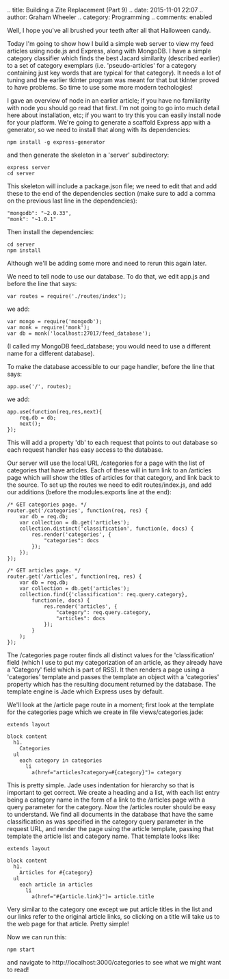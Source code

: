 .. title: Building a Zite Replacement (Part 9)
.. date: 2015-11-01 22:07
.. author: Graham Wheeler
.. category: Programming
.. comments: enabled

Well, I hope you've all brushed your teeth after all that Halloween candy.

Today I'm going to show how I build a simple web server to view my feed
articles using node.js and Express, along with MongoDB. I have a simple 
category classifier which finds the best Jacard similarity (described earlier)
to a set of category exemplars (i.e. 'pseudo-articles' for a category
containing just key words that are typical for that category). It needs a
lot of tuning and the earlier tkInter program was meant for that but tkInter 
proved to have problems. So time to use some more modern techologies!

I gave an overview of node in an earlier article; if you have no familiarity
with node you should go read that first. I'm not going to go into 
much detail here about installation, etc; if you want to try this you can 
easily install node for your platform. We're going to generate a scaffold 
Express app with a generator, so we need to install that along with its
dependencies:

    npm install -g express-generator

and then generate the skeleton in a 'server' subdirectory:

    express server
    cd server

This skeleton will include a package.json file; we need to edit that and
add these to the end of the dependencies section (make sure to add a comma
on the previous last line in the dependencies):

    "mongodb": "~2.0.33",
    "monk": "~1.0.1"

Then install the dependencies:

    cd server
    npm install

Although we'll be adding some more and need to rerun this again later.

We need to tell node to use our database. To do that, we edit app.js
and before the line that says:

    var routes = require('./routes/index');

we add:

    var mongo = require('mongodb');
    var monk = require('monk');
    var db = monk('localhost:27017/feed_database');

(I called my MongoDB feed_database; you would need to use a different name
for a different database).

To make the database accessible to our page handler, before the line that says:

    app.use('/', routes);

we add:

    app.use(function(req,res,next){
        req.db = db;
        next();
    });

This will add a property 'db' to each request that points to out database so
each request handler has easy access to the database.

Our server will use the local URL /categories for a page with the 
list of categories that have articles. Each of these will in turn link
to an /articles page which will show the titles of articles for that
category, and link back to the source. To set up the routes we need to edit
routes/index.js, and add our additions (before the modules.exports
line at the end):

    /* GET categories page. */
    router.get('/categories', function(req, res) {
        var db = req.db;
        var collection = db.get('articles');
        collection.distinct('classification', function(e, docs) {
            res.render('categories', {
                "categories": docs
            });
        });
    });

    /* GET articles page. */
    router.get('/articles', function(req, res) {
        var db = req.db;
        var collection = db.get('articles');
        collection.find({'classification': req.query.category},
            function(e, docs) {
                res.render('articles', {
                    "category": req.query.category,
                    "articles": docs
                });
            }
        );
    });

The /categories page router finds all distinct values for the 'classification'
field (which I use to put my categorization of an article, as they already
have a 'Category' field which is part of RSS). It then renders a page using
a 'categories' template and passes the template an object with a 'categories'
property which has the resulting document returned by the database. The
template engine is Jade which Express uses by default.

We'll look at the /article page route in a moment; first look at the 
template for the categories page which we create in file views/categories.jade:

    extends layout

    block content
      h1.
        Categories
      ul
        each category in categories
          li
            a(href="articles?category=#{category}")= category

This is pretty simple. Jade uses indentation for hierarchy so that is important
to get correct. We create a heading and a list, with each list entry
being a category name in the form of a link to the /articles page with a 
query parameter for the category. Now the /articles router should be easy
to understand. We find all documents in the database that have the same
classification as was specified in the category query parameter in the request
URL, and render the page using the article template, passing that template
the article list and category name. That template looks like:

    extends layout

    block content
      h1.
        Articles for #{category}
      ul
        each article in articles
          li
            a(href="#{article.link}")= article.title

Very similar to the category one except we put article titles in the list and
our links refer to the original article links, so clicking on a title will
take us to the web page for that article. Pretty simple!

Now we can run this:

    npm start

and navigate to http://localhost:3000/categories to see what we might want to
read!


